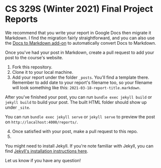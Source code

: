 # CS 329S (Winter 2021) Final Project Reports

We recommend that you write your report in Google Docs then migrate it Markdown. I find the migration fairly straightforward, and you can also use the [Docs to Markdown add-on](https://workspace.google.com/marketplace/app/docs_to_markdown/700168918607) to automatically convert Docs to Markdown.

Once you've had your post in Markdown, create a pull request to add your post to the course's website.

1. Fork this repository.
2. Clone it to your local machine.
3. Add your report under the folder `_posts`. You'll find a template there. Remember to add date to your report's filename too, so your filename will look something like this: `2021-03-18-report-title.markdown`.

  After you've finished your post, you can run `bundle exec jekyll build` or `jekyll build` to build your post. The built HTML folder should show up under `_site`.

  You can run `bundle exec jekyll serve` or `jekyll serve` to preview the post on `http://localhost:4000/reports/`.

4. Once satisfied with your post, make a pull request to this repo.
5. 
You might need to install Jekyll. If you're note familiar with Jekyll, you can find [Jekyll's installation instructions here](https://docs.github.com/en/github/working-with-github-pages/testing-your-github-pages-site-locally-with-jekyll).

Let us know if you have any question!

